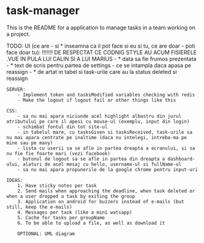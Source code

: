# task-manager

This is the README for a application to manage tasks in a team working on a project.

TODO: 
	UI (ce are - si * inseamna ca il pot face si eu si tu, ce are doar - poti face doar tu):
	!!!!!!! DE RESPECTAT CE CODNIG STYLE AU ACUM FISIERELE .VUE IN PULA LUI CALIN SI A LUI MARIUS
		- * data sa fie frumos prezentata
		- * text de scris pentru partea de settings
		- ce se intampla daca apasa pe reassign
		- * de artat in tabel si task-urile care au la status deleted si reassign

	SERVER:
		- Implement token and tasksModified variables checking with redis
		- Make the logout if logout fail or other things like this

	CSS:
		- sa nu mai apara niciunde acel highlight albastru din jurul atributului pe care il apesi cu mouse-ul (exemplu, input din login)
		- schimbat fontul din tot site-ul
		- in tabelul mare, cu tasksGiven si tasksReceived, task-urile sa nu mai apara centrate pe inaltime (daca nu intelegi, intreba-ma pe mine sau pe many)
		- lista cu userii sa se afle in partea dreapta a ecranului, si sa nu fie fie foarte mari (vezi facebook)
		- butonul de logout sa se afle in partea din dreapta a dashboard-ului, alaturi de acel mesaj cu hello, username-ul si fullName-ul
		- sa nu mai apara propunerile de la google chrome pentru input-uri

	IDEAS:
		1. Have sticky notes per task
		2. Send mails when approaching the deadline, when task deleted or when a user dropped a task by exiting the group
		3. Application on android for buzzers instead of e-mails (but still, keep the e-mails)
		4. Messages per task (like a mini watsapp)
		5. Cache for tasks per groupName
		6. To be able to upload a file, as well as download it

		OPTIONAL: UML diagram
